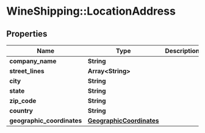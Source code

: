 # WineShipping::LocationAddress

## Properties
Name | Type | Description | Notes
------------ | ------------- | ------------- | -------------
**company_name** | **String** |  | [optional] 
**street_lines** | **Array&lt;String&gt;** |  | [optional] 
**city** | **String** |  | [optional] 
**state** | **String** |  | [optional] 
**zip_code** | **String** |  | [optional] 
**country** | **String** |  | [optional] 
**geographic_coordinates** | [**GeographicCoordinates**](GeographicCoordinates.md) |  | [optional] 

